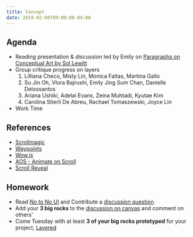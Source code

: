 ```yaml
---
title: Concept
date: 2019-02-08T09:00:00-04:00
---
```


## Agenda

- Reading presentation &amp; discussion led by Emily on [Paragraphs on Conceptual Art by Sol Lewitt](https://ci.danleatherman.com/reading/paragraphs-on-conceptual-art-sol-lewitt.pdf)
- Group critique progress on layers
  1. Lilliana Checo, Misty Lin, Monica Faltas, Martina Gallo
  2. Su Jin Oh, Vlora Bajrushi, Emily Jing Sum Chan, Danielle Delossantos
  3. Ariana Ushiki, Adelai Evans, Zeina Muhtadi, Kyutae Kim
  4. Carolina Stierli De Abreu, Rachael Tomaszewski, Joyce Lin
- Work Time

## References

- [Scrollmagic](http://scrollmagic.io/)
- [Waypoints](http://imakewebthings.com/waypoints/guides/getting-started/)
- [Wow.js](https://www.delac.io/wow/)
- [AOS - Animate on Scroll](https://michalsnik.github.io/aos/)
- [Scroll Reveal](https://scrollrevealjs.org/)

## Homework

- Read [No to No UI](https://prmlg.ht/2DmCKWA) and Contribute a [discussion question](https://prmlg.ht/2Gwxjro)
- Add your **3 big rocks** to the [discussion on canvas](https://prmlg.ht/2RKm0hn) and comment on others'
- Come Tuesday with at least **3 of your big rocks prototyped** for your project, [Layered](/projects/layered)